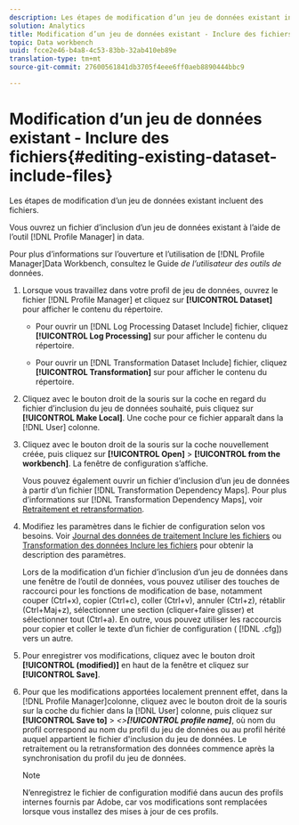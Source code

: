```yaml
---
description: Les étapes de modification d’un jeu de données existant incluent des fichiers.
solution: Analytics
title: Modification d’un jeu de données existant - Inclure des fichiers
topic: Data workbench
uuid: fcce2e46-b4a8-4c53-83bb-32ab410eb89e
translation-type: tm+mt
source-git-commit: 27600561841db3705f4eee6ff0aeb8890444bbc9

---
```



# Modification d’un jeu de données existant - Inclure des fichiers{#editing-existing-dataset-include-files}

Les étapes de modification d’un jeu de données existant incluent des fichiers.

Vous ouvrez un fichier d’inclusion d’un jeu de données existant à l’aide de l’outil [!DNL Profile Manager] in data.

Pour plus d’informations sur l’ouverture et l’utilisation de [!DNL Profile Manager]Data Workbench, consultez le Guide *de l’utilisateur des outils de* données.

1. Lorsque vous travaillez dans votre profil de jeu de données, ouvrez le fichier [!DNL Profile Manager] et cliquez sur **[!UICONTROL Dataset]** pour afficher le contenu du répertoire.

   * Pour ouvrir un [!DNL Log Processing Dataset Include] fichier, cliquez **[!UICONTROL Log Processing]** sur pour afficher le contenu du répertoire.

   * Pour ouvrir un [!DNL Transformation Dataset Include] fichier, cliquez **[!UICONTROL Transformation]** sur pour afficher le contenu du répertoire.

1. Cliquez avec le bouton droit de la souris sur la coche en regard du fichier d’inclusion du jeu de données souhaité, puis cliquez sur **[!UICONTROL Make Local]**. Une coche pour ce fichier apparaît dans la [!DNL User] colonne.
1. Cliquez avec le bouton droit de la souris sur la coche nouvellement créée, puis cliquez sur **[!UICONTROL Open]** > **[!UICONTROL from the workbench]**. La fenêtre de configuration s’affiche.

   Vous pouvez également ouvrir un fichier d’inclusion d’un jeu de données à partir d’un fichier [!DNL Transformation Dependency Maps]. Pour plus d’informations sur [!DNL Transformation Dependency Maps], voir [Retraitement et retransformation](../../../../home/c-dataset-const-proc/c-reproc-retrans/c-unst-reproc-retrans.md).

1. Modifiez les paramètres dans le fichier de configuration selon vos besoins. Voir [Journal des données de traitement Inclure les fichiers](../../../../home/c-dataset-const-proc/c-dataset-inc-files/c-types-dataset-inc-files/c-log-proc-dataset-inc-files/c-log-proc-dataset-inc-files.md#concept-999475a22519432e98844622ca95b6ab) ou [Transformation des données Inclure les fichiers](../../../../home/c-dataset-const-proc/c-dataset-inc-files/c-types-dataset-inc-files/c-trans-dataset-inc-files.md#concept-c64aa78ed9ce40b8a0f4932c82ff5ace) pour obtenir la description des paramètres.

   Lors de la modification d’un fichier d’inclusion d’un jeu de données dans une fenêtre de l’outil de données, vous pouvez utiliser des touches de raccourci pour les fonctions de modification de base, notamment couper (Ctrl+x), copier (Ctrl+c), coller (Ctrl+v), annuler (Ctrl+z), rétablir (Ctrl+Maj+z), sélectionner une section (cliquer+faire glisser) et sélectionner tout (Ctrl+a). En outre, vous pouvez utiliser les raccourcis pour copier et coller le texte d’un fichier de configuration ( [!DNL .cfg]) vers un autre.

1. Pour enregistrer vos modifications, cliquez avec le bouton droit **[!UICONTROL (modified)]** en haut de la fenêtre et cliquez sur **[!UICONTROL Save]**.
1. Pour que les modifications apportées localement prennent effet, dans la [!DNL Profile Manager]colonne, cliquez avec le bouton droit de la souris sur la coche du fichier dans la [!DNL User] colonne, puis cliquez sur **[!UICONTROL Save to]** > *&lt;>**[!UICONTROL profile name]***, où nom du profil correspond au nom du profil du jeu de données ou au profil hérité auquel appartient le fichier d&#39;inclusion du jeu de données. Le retraitement ou la retransformation des données commence après la synchronisation du profil du jeu de données.

   >[!NOTE]
   >
   >N’enregistrez le fichier de configuration modifié dans aucun des profils internes fournis par Adobe, car vos modifications sont remplacées lorsque vous installez des mises à jour de ces profils.

